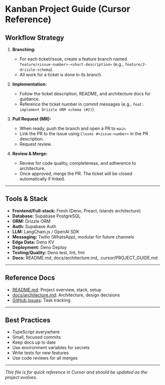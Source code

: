 # Kanban Project Guide (Cursor Reference)

## Workflow Strategy

1. **Branching:**
   - For each ticket/issue, create a feature branch named `feature/<issue-number>-<short-description>` (e.g., `feature/2-drizzle-schema`).
   - All work for a ticket is done in its branch.

2. **Implementation:**
   - Follow the ticket description, README, and architecture docs for guidance.
   - Reference the ticket number in commit messages (e.g., `feat: implement Drizzle ORM schema (#2)`).

3. **Pull Request (MR):**
   - When ready, push the branch and open a PR to `main`.
   - Link the PR to the issue using `Closes #<issue-number>` in the PR description.
   - Request review.

4. **Review & Merge:**
   - Review for code quality, completeness, and adherence to architecture.
   - Once approved, merge the PR. The ticket will be closed automatically if linked.

---

## Tools & Stack

- **Frontend/Full-stack:** Fresh (Deno, Preact, Islands architecture)
- **Database:** Supabase PostgreSQL
- **ORM:** Drizzle ORM
- **Auth:** Supabase Auth
- **LLM:** LangChain.js / OpenAI SDK
- **Messaging:** Twilio (WhatsApp), modular for future channels
- **Edge Data:** Deno KV
- **Deployment:** Deno Deploy
- **Testing/Quality:** Deno test, lint, fmt
- **Docs:** README.md, docs/architecture.md, .cursor/PROJECT_GUIDE.md

---

## Reference Docs
- [README.md](../README.md): Project overview, stack, setup
- [docs/architecture.md](../docs/architecture.md): Architecture, design decisions
- [GitHub Issues](https://github.com/smitfire/kanban/issues): Task tracking

---

## Best Practices
- TypeScript everywhere
- Small, focused commits
- Keep docs up to date
- Use environment variables for secrets
- Write tests for new features
- Use code reviews for all merges

---

_This file is for quick reference in Cursor and should be updated as the project evolves._

